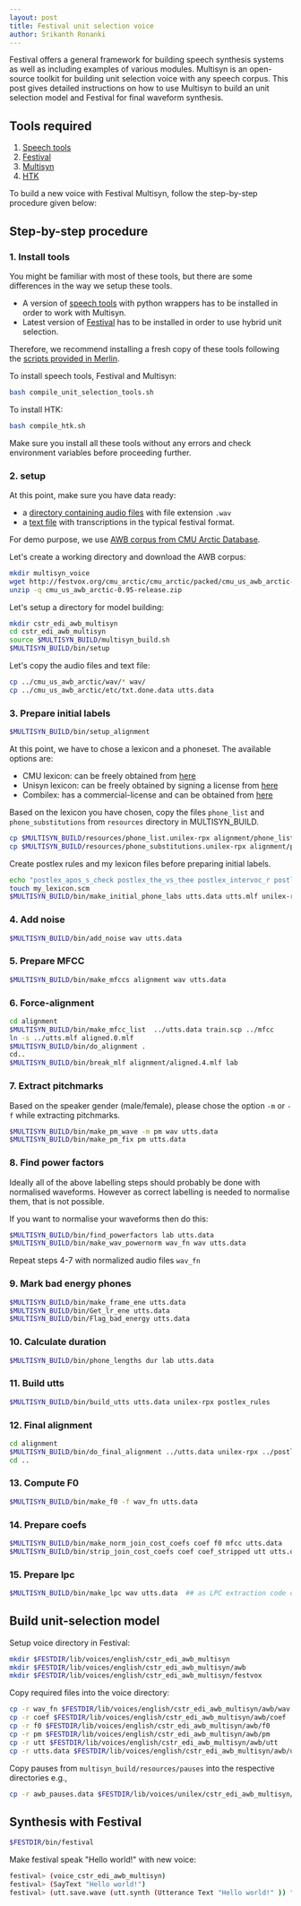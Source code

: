 ```yaml
---
layout: post
title: Festival unit selection voice
author: Srikanth Ronanki
---
```


Festival offers a general framework for building speech synthesis systems as well as including examples of various modules. Multisyn is an open-source toolkit for building unit selection voice with any speech corpus. This post gives detailed instructions on how to use Multisyn to build an unit selection model and Festival for final waveform synthesis. 

## Tools required

1. [Speech tools](http://www.cstr.ed.ac.uk/projects/speech_tools)
2. [Festival](http://www.cstr.ed.ac.uk/projects/festival)
3. [Multisyn](http://www.cstr.ed.ac.uk/downloads/festival/multisyn_build)
4. [HTK](http://htk.eng.cam.ac.uk)

To build a new voice with Festival Multisyn, follow the step-by-step procedure given below:

## Step-by-step procedure

### 1. Install tools

You might be familiar with most of these tools, but there are some differences in the way we setup these tools. 

- A version of [speech tools](http://www.cstr.ed.ac.uk/downloads/festival/2.4/speech_tools-2.4-with-wrappers.tar.gz) with python wrappers has to be installed in order to work with Multisyn.
- Latest version of [Festival](http://104.131.174.95/downloads/tools/festival-2.4-current.tar.gz) has to be installed in order to use hybrid unit selection. 

Therefore, we recommend installing a fresh copy of these tools following the [scripts provided in Merlin](https://github.com/CSTR-Edinburgh/merlin/blob/master/tools/compile_unit_selection_tools.sh). 

To install speech tools, Festival and Multisyn:

```bash
bash compile_unit_selection_tools.sh
```

To install HTK:

```bash
bash compile_htk.sh
```

Make sure you install all these tools without any errors and check environment variables before proceeding further. 

### 2. setup

At this point, make sure you have data ready:

- a [directory containing audio files](http://festvox.org/cmu_arctic/cmu_arctic/cmu_us_awb_arctic/wav/) with file extension `.wav` 
- a [text file](http://festvox.org/cmu_arctic/cmu_arctic/cmu_us_awb_arctic/etc/txt.done.data) with transcriptions in the typical festival format.

For demo purpose, we use [AWB corpus from CMU Arctic Database](http://festvox.org/cmu_arctic/cmu_arctic/packed/cmu_us_awb_arctic-0.95-release.zip). 

Let's create a working directory and download the AWB corpus:

```bash
mkdir multisyn_voice
wget http://festvox.org/cmu_arctic/cmu_arctic/packed/cmu_us_awb_arctic-0.95-release.zip
unzip -q cmu_us_awb_arctic-0.95-release.zip
```

Let's setup a directory for model building:

```bash
mkdir cstr_edi_awb_multisyn
cd cstr_edi_awb_multisyn
source $MULTISYN_BUILD/multisyn_build.sh
$MULTISYN_BUILD/bin/setup
```

Let's copy the audio files and text file:

```bash
cp ../cmu_us_awb_arctic/wav/* wav/
cp ../cmu_us_awb_arctic/etc/txt.done.data utts.data
```

### 3. Prepare initial labels

```sh
$MULTISYN_BUILD/bin/setup_alignment
```

At this point, we have to chose a lexicon and a phoneset. The available options are:
- CMU lexicon: can be freely obtained from [here](http://www.cstr.ed.ac.uk/downloads/festival/2.4/festlex_CMU.tar.gz)
- Unisyn lexicon: can be freely obtained by signing a license from [here](http://www.cstr.ed.ac.uk/projects/unisyn)
- Combilex: has a commercial-license and can be obtained from [here](http://www.cstr.ed.ac.uk/research/projects/combilex/)

Based on the lexicon you have chosen, copy the files `phone_list` and `phone_substitutions` from `resources` directory in MULTISYN_BUILD. 

```bash
cp $MULTISYN_BUILD/resources/phone_list.unilex-rpx alignment/phone_list
cp $MULTISYN_BUILD/resources/phone_substitutions.unilex-rpx alignment/phone_substitutions
```

Create postlex rules and my lexicon files before preparing initial labels. 

```bash 
echo "postlex_apos_s_check postlex_the_vs_thee postlex_intervoc_r postlex_a" > postlex_rules
touch my_lexicon.scm
$MULTISYN_BUILD/bin/make_initial_phone_labs utts.data utts.mlf unilex-rpx postlex_rules my_lexicon.scm
```

### 4. Add noise

```bash
$MULTISYN_BUILD/bin/add_noise wav utts.data
```

### 5. Prepare MFCC

```bash
$MULTISYN_BUILD/bin/make_mfccs alignment wav utts.data
```

### 6. Force-alignment

```bash
cd alignment
$MULTISYN_BUILD/bin/make_mfcc_list  ../utts.data train.scp ../mfcc
ln -s ../utts.mlf aligned.0.mlf
$MULTISYN_BUILD/bin/do_alignment .
cd..
$MULTISYN_BUILD/bin/break_mlf alignment/aligned.4.mlf lab
```

### 7. Extract pitchmarks 

Based on the speaker gender (male/female), please chose the option `-m` or `-f` while extracting pitchmarks. 

```bash
$MULTISYN_BUILD/bin/make_pm_wave -m pm wav utts.data
$MULTISYN_BUILD/bin/make_pm_fix pm utts.data
```

### 8. Find power factors

Ideally all of the above labelling steps should probably be done with normalised waveforms. However as correct labelling is needed to normalise them, that is not possible. 

If you want to normalise your waveforms then do this:

```bash
$MULTISYN_BUILD/bin/find_powerfactors lab utts.data
$MULTISYN_BUILD/bin/make_wav_powernorm wav_fn wav utts.data
```

Repeat steps 4-7 with normalized audio files `wav_fn`

### 9. Mark bad energy phones

```bash
$MULTISYN_BUILD/bin/make_frame_ene utts.data
$MULTISYN_BUILD/bin/Get_lr_ene utts.data
$MULTISYN_BUILD/bin/Flag_bad_energy utts.data
```

### 10. Calculate duration

```bash
$MULTISYN_BUILD/bin/phone_lengths dur lab utts.data
```

### 11. Build utts

```bash
$MULTISYN_BUILD/bin/build_utts utts.data unilex-rpx postlex_rules
```

### 12. Final alignment

```bash
cd alignment
$MULTISYN_BUILD/bin/do_final_alignment ../utts.data unilex-rpx ../postlex_rules n
cd ..
```

### 13. Compute F0

```bash
$MULTISYN_BUILD/bin/make_f0 -f wav_fn utts.data
```

### 14. Prepare coefs

```bash
$MULTISYN_BUILD/bin/make_norm_join_cost_coefs coef f0 mfcc utts.data
$MULTISYN_BUILD/bin/strip_join_cost_coefs coef coef_stripped utt utts.data
```

### 15. Prepare lpc

```bash
$MULTISYN_BUILD/bin/make_lpc wav utts.data  ## as LPC extraction code does internal normalization
```

## Build unit-selection model

Setup voice directory in Festival:
```bash
mkdir $FESTDIR/lib/voices/english/cstr_edi_awb_multisyn
mkdir $FESTDIR/lib/voices/english/cstr_edi_awb_multisyn/awb
mkdir $FESTDIR/lib/voices/english/cstr_edi_awb_multisyn/festvox
```

Copy required files into the voice directory:
```bash
cp -r wav_fn $FESTDIR/lib/voices/english/cstr_edi_awb_multisyn/awb/wav
cp -r coef $FESTDIR/lib/voices/english/cstr_edi_awb_multisyn/awb/coef 
cp -r f0 $FESTDIR/lib/voices/english/cstr_edi_awb_multisyn/awb/f0
cp -r pm $FESTDIR/lib/voices/english/cstr_edi_awb_multisyn/awb/pm
cp -r utt $FESTDIR/lib/voices/english/cstr_edi_awb_multisyn/awb/utt
cp -r utts.data $FESTDIR/lib/voices/english/cstr_edi_awb_multisyn/awb/utts.data
```

Copy pauses from `multisyn_build/resources/pauses` into the respective directories e.g.,
```bash
cp -r awb_pauses.data $FESTDIR/lib/voices/unilex/cstr_edi_awb_multisyn/awb/
```

## Synthesis with Festival

```bash
$FESTDIR/bin/festival
```

Make festival speak "Hello world!" with new voice:

```bash
festival> (voice_cstr_edi_awb_multisyn)
festival> (SayText "Hello world!")
festival> (utt.save.wave (utt.synth (Utterance Text "Hello world!" )) "hello_world.wav")
```
